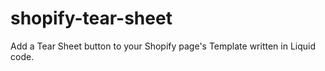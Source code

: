 # shopify-tear-sheet
Add a Tear Sheet button to your Shopify page's Template written in Liquid code.
